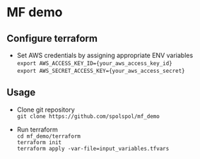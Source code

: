 # MF demo

## Configure terraform

* Set AWS credentials by assigning appropriate ENV variables \
`export AWS_ACCESS_KEY_ID={your_aws_access_key_id}` \
`export AWS_SECRET_ACCESS_KEY={your_aws_access_secret}`

## Usage

* Clone git repository \
```git clone https://github.com/spolspol/mf_demo```

* Run terraform \
`cd mf_demo/terraform` \
`terraform init` \
`terraform apply -var-file=input_variables.tfvars`
